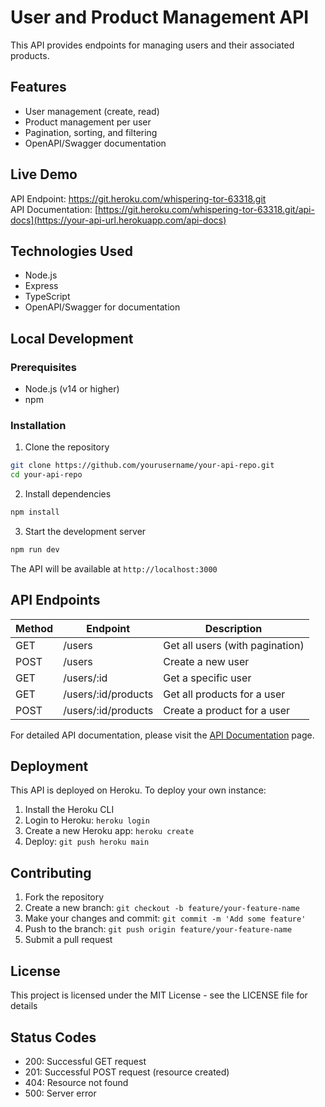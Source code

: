 # User and Product Management API

This API provides endpoints for managing users and their associated products.

## Features
- User management (create, read)
- Product management per user
- Pagination, sorting, and filtering
- OpenAPI/Swagger documentation

## Live Demo
API Endpoint: https://git.heroku.com/whispering-tor-63318.git  
API Documentation: [https://git.heroku.com/whispering-tor-63318.git/api-docs](https://your-api-url.herokuapp.com/api-docs) 

## Technologies Used
- Node.js
- Express
- TypeScript
- OpenAPI/Swagger for documentation

## Local Development

### Prerequisites
- Node.js (v14 or higher)
- npm

### Installation
1. Clone the repository
```bash
git clone https://github.com/yourusername/your-api-repo.git
cd your-api-repo
```

2. Install dependencies
```bash
npm install
```

3. Start the development server
```bash
npm run dev
```

The API will be available at `http://localhost:3000`

## API Endpoints

| Method | Endpoint | Description |
|--------|----------|-------------|
| GET    | /users   | Get all users (with pagination) |
| POST   | /users   | Create a new user |
| GET    | /users/:id | Get a specific user |
| GET    | /users/:id/products | Get all products for a user |
| POST   | /users/:id/products | Create a product for a user |

For detailed API documentation, please visit the [API Documentation](https://your-api-url.herokuapp.com/api-docs) page.

## Deployment
This API is deployed on Heroku. To deploy your own instance:

1. Install the Heroku CLI
2. Login to Heroku: `heroku login`
3. Create a new Heroku app: `heroku create`
4. Deploy: `git push heroku main`

## Contributing
1. Fork the repository
2. Create a new branch: `git checkout -b feature/your-feature-name`
3. Make your changes and commit: `git commit -m 'Add some feature'`
4. Push to the branch: `git push origin feature/your-feature-name`
5. Submit a pull request

## License
This project is licensed under the MIT License - see the LICENSE file for details
## Status Codes
- 200: Successful GET request
- 201: Successful POST request (resource created)
- 404: Resource not found
- 500: Server error

